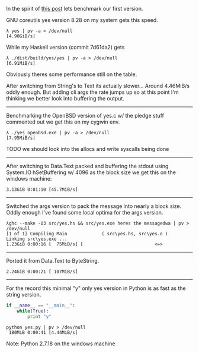 In the spirit of [this post](https://www.reddit.com/r/unix/comments/6gxduc/how_is_gnu_yes_so_fast/) lets benchmark our first version.

GNU coreutils yes version 8.28 on my system gets this speed.

```
λ yes | pv -a > /dev/null
[4.90GiB/s]
```

While my Haskell version (commit 7d61da2) gets

```
λ ./dist/build/yes/yes | pv -a > /dev/null
[6.91MiB/s]
```

Obviously theres some performance still on the table.

After switching from String's to Text its actually slower... Around 4.46MiB/s oddly enough.
But adding cli args the rate jumps up so at this point I'm thinking we better look into buffering the output.

--------------------------------------------------------------------------------

Benchmarking the OpenBSD version of yes.c w/ the pledge stuff commented out we get this on my cygwin env.

```
λ ./yes_openbsd.exe | pv -a > /dev/null
[7.95MiB/s]
```

TODO we should look into the allocs and write syscalls being done

--------------------------------------------------------------------------------

After switching to Data.Text packed and buffering the stdout using System.IO hSetBuffering w/ 4096 as the block size we get this on the windows machine:

```
3.13GiB 0:01:10 [45.7MiB/s]
```

--------------------------------------------------------------------------------

Switched the args version to pack the message into nearly a block size.
Oddly enough I've found some local optima for the args version.

```
λghc --make -O3 src/yes.hs && src/yes.exe heres the messagedwa | pv > /dev/null
[1 of 1] Compiling Main             ( src\yes.hs, src\yes.o )
Linking src\yes.exe ...
1.23GiB 0:00:16 [  75MiB/s] [                           <=>
```
--------------------------------------------------------------------------------

Ported it from Data.Text to ByteString.

```
2.24GiB 0:00:21 [ 107MiB/s]
```

--------------------------------------------------------------------------------
For the record this minimal "y" only yes version in Python is as fast as the string version.

```python
if __name__ == "__main__":
    while(True):
        print "y"
```

```
python yes.py | pv > /dev/null
 180MiB 0:00:41 [4.44MiB/s]
```

Note: Python 2.7.18 on the windows machine
